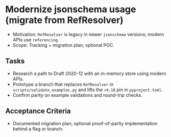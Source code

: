 # Modernize jsonschema usage (migrate from RefResolver)

- Motivation: `RefResolver` is legacy in newer `jsonschema` versions; modern APIs use `referencing`.
- Scope: Tracking + migration plan; optional POC.

## Tasks
- Research a path to Draft 2020-12 with an in-memory store using modern APIs.
- Prototype a branch that replaces `RefResolver` in `scripts/validate_examples.py` and lifts the `<4.18` pin in `pyproject.toml`.
- Confirm parity on example validations and round-trip checks.

## Acceptance Criteria
- Documented migration plan; optional proof-of-parity implementation behind a flag or branch.

